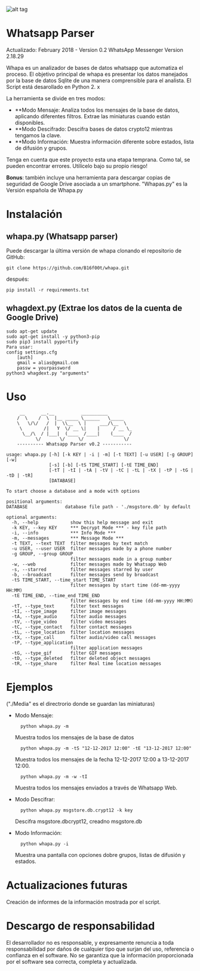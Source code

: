 ![alt tag](https://github.com/B16f00t/whapa/blob/master/whapa.png)


Whatsapp Parser
==================================
Actualizado: February 2018 - Version 0.2
WhatsApp Messenger Version 2.18.29

Whapa es un analizador de bases de datos whatsapp que automatiza el proceso. El objetivo principal de whapa es presentar los datos manejados por la base de datos Sqlite de una manera comprensible para el analista.
El Script está desarollado en Python 2. x

La herramienta se divide en tres modos:
* **Modo Mensaje: Analiza todos los mensajes de la base de datos, aplicando diferentes filtros. Extrae las miniaturas cuando están disponibles.
* **Modo Descifrado: Descifra bases de datos crypto12 mientras tengamos la clave.
* **Modo Información: Muestra información diferente sobre estados, lista de difusión y grupos.

Tenga en cuenta que este proyecto esta una etapa temprana. Como tal, se pueden encontrar errores. Utilícelo bajo su propio riesgo!

**Bonus**: también incluye una herramienta para descargar copias de seguridad de Google Drive asociada a un smartphone.
"Whapas.py" es la Versión española de Whapa.py


Instalación
=====
 whapa.py (Whatsapp parser)
---------
Puede descargar la última versión de whapa clonando el repositorio de GitHub:

	git clone https://github.com/B16f00t/whapa.git
después:

	pip install -r requirements.txt
	
 whagdext.py (Extrae los datos de la cuenta de Google Drive)
-------------

	sudo apt-get update
	sudo apt-get install -y python3-pip
	sudo pip3 install pyportify
	Para usar:
	config settings.cfg
		[auth]
		gmail = alias@gmail.com
		passw = yourpassword
	python3 whagdext.py "arguments"


Uso
=====
	     __      __.__          __________         
	    /  \    /  \  |__ _____ \______   \_____   
	    \   \/\/   /  |  \\__  \ |     ___/\__  \  
	     \        /|   Y  \/ __ \|    |     / __ \_
	      \__/\  / |___|  (____  /____|    (____  /
	           \/       \/     \/               \/ 
	    ---------- Whatsapp Parser v0.2 -----------
    	
	usage: whapa.py [-h] [-k KEY | -i | -m] [-t TEXT] [-u USER] [-g GROUP] [-w]
	                [-s] [-b] [-tS TIME_START] [-tE TIME_END]
	                [-tT | -tI | -tA | -tV | -tC | -tL | -tX | -tP | -tG | -tD | -tR]
	                [DATABASE]
	
	To start choose a database and a mode with options
	
	positional arguments:
  	DATABASE              database file path - './msgstore.db' by default
	
	optional arguments:
	  -h, --help            show this help message and exit
	  -k KEY, --key KEY     *** Decrypt Mode *** - key file path
	  -i, --info            *** Info Mode ***
	  -m, --messages        *** Message Mode ***
	  -t TEXT, --text TEXT  filter messages by text match
	  -u USER, --user USER  filter messages made by a phone number
	  -g GROUP, --group GROUP
	                        filter messages made in a group number
	  -w, --web             filter messages made by Whatsapp Web
	  -s, --starred         filter messages starred by user
	  -b, --broadcast       filter messages send by broadcast
	  -tS TIME_START, --time_start TIME_START
	                        filter messages by start time (dd-mm-yyyy HH:MM)
	  -tE TIME_END, --time_end TIME_END
	                        filter messages by end time (dd-mm-yyyy HH:MM)
	  -tT, --type_text      filter text messages
	  -tI, --type_image     filter image messages
	  -tA, --type_audio     filter audio messages
	  -tV, --type_video     filter video messages
	  -tC, --type_contact   filter contact messages
	  -tL, --type_location  filter location messages
	  -tX, --type_call      filter audio/video call messages
	  -tP, --type_application
	                        filter application messages
	  -tG, --type_gif       filter GIF messages
	  -tD, --type_deleted   filter deleted object messages
	  -tR, --type_share     filter Real time location messages	 

Ejemplos
=====
("./Media" es el directrorio donde se guardan las miniaturas)

* Modo Mensaje:

		python whapa.py -m 
	Muestra todos los mensajes de la base de datos

		python whapa.py -m -tS "12-12-2017 12:00" -tE "13-12-2017 12:00"
	Muestra todos los mensajes de la fecha 12-12-2017 12:00 a 13-12-2017 12:00.

		python whapa.py -m -w -tI
	Muestra todos los mensajes enviados a través de Whatsapp Web.


* Modo Descifrar:

		python whapa.py msgstore.db.crypt12 -k key
	Descifra msgstore.dbcrypt12, creadno msgstore.db

* Modo Información:

		python whapa.py -i
	Muestra una pantalla con opciones dobre grupos, listas de difusión y estados.


Actualizaciones futuras
=====
Creación de informes de la información mostrada por el script.
  
	
Descargo de responsabilidad
=====
El desarrollador no es responsable, y expresamente renuncia a toda responsabilidad por daños de cualquier tipo que surjan del uso, referencia o confianza en el software. No se garantiza que la información proporcionada por el software sea correcta, completa y actualizada.